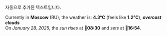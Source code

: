 
자동으로 추가된 텍스트입니다.

<!--START_SECTION:weather:moscow-->
Currently in **Moscow** (RU), the weather is: **4.3°C** (feels like **1.2°C**), ***overcast clouds***<br/>
On *January 28, 2025*, the *sun rises* at 🌅**08:30** and *sets* at 🌇**16:54**.
<!--END_SECTION:weather-->
